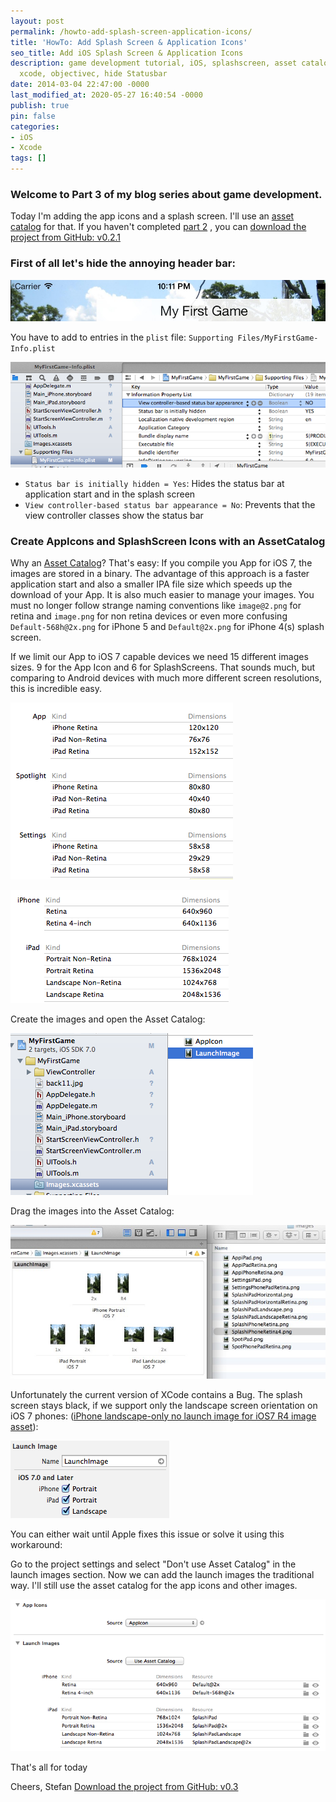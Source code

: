 ```yaml
---
layout: post
permalink: /howto-add-splash-screen-application-icons/
title: 'HowTo: Add Splash Screen & Application Icons'
seo_title: Add iOS Splash Screen & Application Icons
description: game development tutorial, iOS, splashscreen, asset catalog, app icon,
  xcode, objectivec, hide Statusbar
date: 2014-03-04 22:47:00 -0000
last_modified_at: 2020-05-27 16:40:54 -0000
publish: true
pin: false
categories:
- iOS
- Xcode
tags: []
---
```

### Welcome to Part 3 of my blog series about game development.

Today I'm adding the app icons and a splash screen. I'll use an [asset catalog](https://developer.apple.com/library/ios/recipes/xcode_help-image_catalog-1.0/Recipe.html#//apple_ref/doc/uid/TP40013303-CH1-SW1) for that. If you haven't completed [part 2](/howto-add-view-controllers-to-the-game-storyboard-and-use-segues-to-navigate-between-them) , you can [download the project from GitHub: v0.2.1](https://github.com/stfnjstn/MyFirstGame/releases/tag/v0.2.1)

### First of all let's hide the annoying header bar:

[![](/assets/2014/03/Splash1-1.jpg)](/assets/2014/03/Splash1-1.jpg)

You have to add to entries in the ``plist`` file: ``Supporting Files/MyFirstGame-Info.plist``

[![](/assets/2014/03/Splash2.png)](/assets/2014/03/Splash2.png)

  * ``Status bar is initially hidden = Yes``: Hides the status bar at application start and in the splash screen
  * ``View controller-based status bar appearance = No``: Prevents that the view controller classes show the status bar


### Create AppIcons and SplashScreen Icons with an AssetCatalog

Why an [Asset Catalog](https://developer.apple.com/library/ios/recipes/xcode_help-image_catalog-1.0/Recipe.html)? That's easy: If you compile you App for iOS 7, the images are stored in a binary. The advantage of this approach is a faster application start and also a smaller IPA file size which speeds up the download of your App. It is also much easier to manage your images. You must no longer follow strange naming conventions like ``image@2.png`` for retina and ``image.png`` for non retina devices or even more confusing ``Default-568h@2x.png`` for iPhone 5 and ``Default@2x.png`` for iPhone 4(s) splash screen.

If we limit our App to iOS 7 capable devices we need 15 different images sizes. 9 for the App Icon and 6 for SplashScreens. That sounds much, but comparing to Android devices with much more different screen resolutions, this is incredible easy.

[![](/assets/2014/03/Splash3.png)](/assets/2014/03/Splash3.png)

[![](/assets/2014/03/Splash4.png)](/assets/2014/03/Splash4.png)

Create the images and open the Asset Catalog:

[![](/assets/2014/03/Splash5.png)](/assets/2014/03/Splash5.png)

Drag the images into the Asset Catalog:

[![](/assets/2014/03/Splash6-1.jpg)](/assets/2014/03/Splash6-1.jpg)

Unfortunately the current version of XCode contains a Bug. The splash screen stays black, if we support only the landscape screen orientation on iOS 7 phones: ([iPhone landscape-only no launch image for iOS7 R4 image asset](http://stackoverflow.com/questions/19110583/iphone-landscape-only-no-launch-image-for-ios7-r4-image-asset/22106849#22106849)):

[![](/assets/2014/03/Splash7.png)](/assets/2014/03/Splash7.png)

You can either wait until Apple fixes this issue or solve it using this workaround:

Go to the project settings and select "Don't use Asset Catalog" in the launch images section. Now we can add the launch images the traditional way. I'll still use the asset catalog for the app icons and other images.

[![](/assets/2014/03/Splash8.png)](/assets/2014/03/Splash8.png)

That's all for today

Cheers, Stefan [Download the project from GitHub: v0.3](https://github.com/stfnjstn/MyFirstGame/releases/tag/v0.3)
